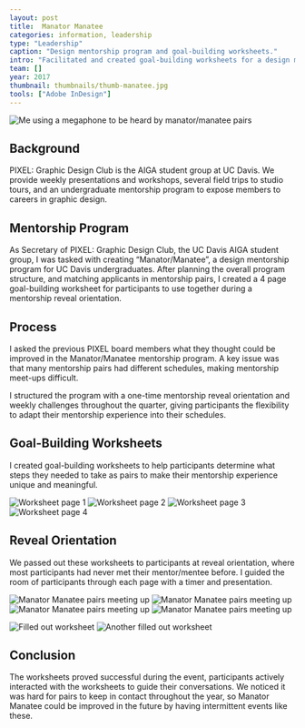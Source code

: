 ```yaml
---
layout: post
title:  Manator Manatee
categories: information, leadership
type: "Leadership"
caption: "Design mentorship program and goal-building worksheets."
intro: "Facilitated and created goal-building worksheets for a design mentorship program of 50+ participants."
team: []
year: 2017
thumbnail: thumbnails/thumb-manatee.jpg
tools: ["Adobe InDesign"]
---
```

![Me using a megaphone to be heard by manator/manatee pairs](/images/manatee/megaphone.jpg)
## Background

PIXEL: Graphic Design Club is the AIGA student group at UC Davis. We provide weekly presentations and workshops, several field trips to studio tours, and an undergraduate mentorship program to expose members to careers in graphic design.

## Mentorship Program

As Secretary of PIXEL: Graphic Design Club, the UC Davis AIGA student group, I was tasked with creating “Manator/Manatee”, a design mentorship program for UC Davis undergraduates. After planning the overall program structure, and matching applicants in mentorship pairs, I created a 4 page goal-building worksheet for participants to use together during a mentorship reveal orientation.

## Process
I asked the previous PIXEL board members what they thought could be improved in the Manator/Manatee mentorship program. A key issue was that many mentorship pairs had different schedules, making mentorship meet-ups difficult.

I structured the program with a one-time mentorship reveal orientation and weekly challenges throughout the quarter, giving participants the flexibility to adapt their mentorship experience into their schedules.

## Goal-Building Worksheets

I created goal-building worksheets to help participants determine what steps they needed to take as pairs to make their mentorship experience unique and meaningful.

![Worksheet page 1](/images/manatee/worksheet-example-1.png)
![Worksheet page 2](/images/manatee/worksheet-example-2.png)
![Worksheet page 3](/images/manatee/worksheet-example-3.png)
![Worksheet page 4](/images/manatee/worksheet-example-4.png)

## Reveal Orientation

We passed out these worksheets to participants at reveal orientation, where most participants had never met their mentor/mentee before. I guided the room of participants through each page with a timer and presentation.

![Manator Manatee pairs meeting up](/images/manatee/activity-1.jpg)
![Manator Manatee pairs meeting up](/images/manatee/activity-2.jpg)
![Manator Manatee pairs meeting up](/images/manatee/activity-3.jpg)
![Manator Manatee pairs meeting up](/images/manatee/activity-4.jpg)

![Filled out worksheet](/images/manatee/worksheet-1.jpg)
![Another filled out worksheet](/images/manatee/worksheet-2.jpg)

## Conclusion

The worksheets proved successful during the event, participants actively interacted with the worksheets to guide their conversations. We noticed it was hard for pairs to keep in contact throughout the year, so Manator Manatee could be improved in the future by having intermittent events like these.
